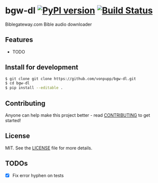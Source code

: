 # bgw-dl [![PyPI version][fury-image]][fury-url] [![Build Status][travis-image]][travis-url]
Biblegateway.com Bible audio downloader


## Features

* TODO


## Install for development

```bash
$ git clone git clone https://github.com/vonpupp/bgw-dl.git
$ cd bgw-dl
$ pip install --editable .
```


## Contributing
Anyone can help make this project better - read [CONTRIBUTING](CONTRIBUTING.md) to get started!


## License
MIT. See the [LICENSE](LICENSE) file for more details.


[fury-url]: http://badge.fury.io/py/bgw-dl
[fury-image]: https://badge.fury.io/py/bgw-dl.png

[travis-url]: https://travis-ci.org/vonpupp/bgw-dl
[travis-image]: https://travis-ci.org/vonpupp/bgw-dl.png?branch=develop


## TODOs

- [x] Fix error hyphen on tests

